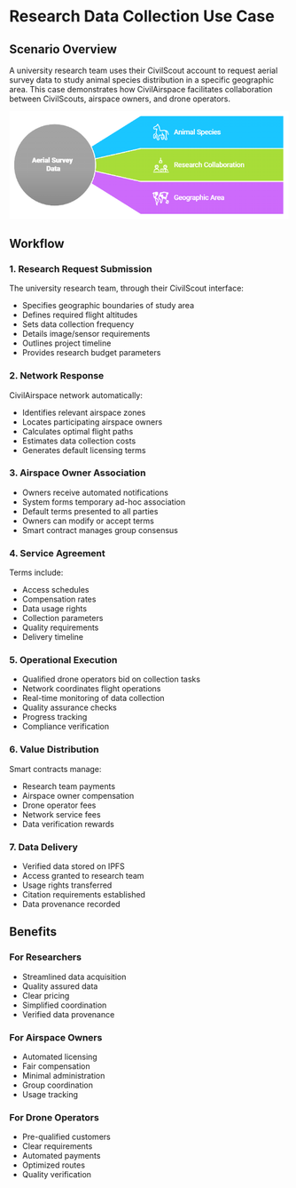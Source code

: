 # Research Data Collection Use Case

## Scenario Overview
A university research team uses their CivilScout account to request aerial survey data to study animal species distribution in a specific geographic area. This case demonstrates how CivilAirspace facilitates collaboration between CivilScouts, airspace owners, and drone operators.

![Aerial Survey Data](/docs/images/AerialSurveyData.png)

## Workflow

### 1. Research Request Submission
The university research team, through their CivilScout interface:
- Specifies geographic boundaries of study area
- Defines required flight altitudes
- Sets data collection frequency
- Details image/sensor requirements
- Outlines project timeline
- Provides research budget parameters

### 2. Network Response
CivilAirspace network automatically:
- Identifies relevant airspace zones
- Locates participating airspace owners
- Calculates optimal flight paths
- Estimates data collection costs
- Generates default licensing terms

### 3. Airspace Owner Association
- Owners receive automated notifications
- System forms temporary ad-hoc association
- Default terms presented to all parties
- Owners can modify or accept terms
- Smart contract manages group consensus

### 4. Service Agreement
Terms include:
- Access schedules
- Compensation rates
- Data usage rights
- Collection parameters
- Quality requirements
- Delivery timeline

### 5. Operational Execution
- Qualified drone operators bid on collection tasks
- Network coordinates flight operations
- Real-time monitoring of data collection
- Quality assurance checks
- Progress tracking
- Compliance verification

### 6. Value Distribution
Smart contracts manage:
- Research team payments
- Airspace owner compensation
- Drone operator fees
- Network service fees
- Data verification rewards

### 7. Data Delivery
- Verified data stored on IPFS
- Access granted to research team
- Usage rights transferred
- Citation requirements established
- Data provenance recorded


## Benefits

### For Researchers
- Streamlined data acquisition
- Quality assured data
- Clear pricing
- Simplified coordination
- Verified data provenance

### For Airspace Owners
- Automated licensing
- Fair compensation
- Minimal administration
- Group coordination
- Usage tracking

### For Drone Operators
- Pre-qualified customers
- Clear requirements
- Automated payments
- Optimized routes
- Quality verification